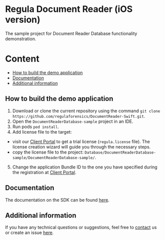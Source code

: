 # Regula Document Reader (iOS version)
The sample project for Document Reader Database functionality demonstration.

# Content
* [How to build the demo application](#how-to-build-the-demo-application)
* [Documentation](#documentation)
* [Additional information](#additional-information)

## How to build the demo application
1. Download or clone the current repository using the command `git clone https://github.com/regulaforensics/DocumentReader-Swift.git`.
2. Open the `DocumentReaderDatabase-sample` project in an IDE.
3. Run pods `pod install`.
4. Add license file to the target:
- visit our [Client Portal](https://client.regulaforensics.com/) to get a trial license (`regula.license` file). The license creation wizard will guide you through the necessary steps.
- copy the license file to the project: `Database/DocumentReaderDatabase-sample/DocumentReaderDatabase-sample/`.
5. Change the application Bundle ID to the one you have specified during the registration at [Client Portal](https://client.regulaforensics.com/).

## Documentation
The documentation on the SDK can be found [here](https://docs.regulaforensics.com/develop/doc-reader-sdk/mobile?utm_source=github).

## Additional information
If you have any technical questions or suggestions, feel free to [contact](mailto:support@regulaforensics.com) us or create an issue [here](https://github.com/regulaforensics/DocumentReader-iOS/issues).
